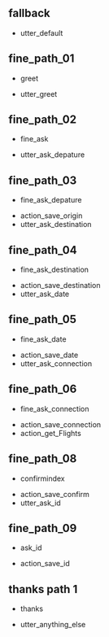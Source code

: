 ## fallback
- utter_default

## fine_path_01
* greet
- utter_greet

## fine_path_02
* fine_ask
- utter_ask_depature

## fine_path_03
* fine_ask_depature
- action_save_origin
- utter_ask_destination

## fine_path_04
* fine_ask_destination
- action_save_destination
- utter_ask_date


## fine_path_05
* fine_ask_date
- action_save_date
- utter_ask_connection


## fine_path_06
* fine_ask_connection
- action_save_connection
- action_get_Flights



## fine_path_08
* confirmindex
- action_save_confirm
- utter_ask_id

## fine_path_09
* ask_id
- action_save_id

## thanks path 1
* thanks
- utter_anything_else
